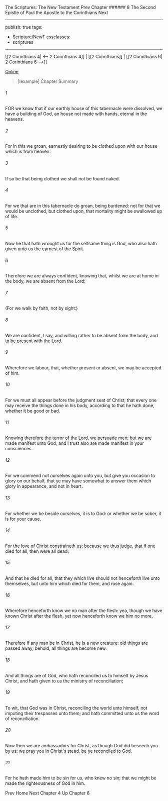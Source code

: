 The Scriptures: The New Testament
Prev
Chapter ###### 8
The Second Epistle of Paul the Apostle to the Corinthians
Next

---
publish: true
tags:
  - Scripture/NewT
cssclasses:
  - scriptures
---
[[2 Corinthians 4| <-- 2 Corinthians 4]] | [[2 Corinthians]] | [[2 Corinthians 6| 2 Corinthians 6 -->]]

[Online](https://churchofjesuschrist.org/study/scriptures/nt/2-cor/5?lang=eng)

>[!example] Chapter Summary
>
###### 1
FOR we know that if our earthly house of this tabernacle were dissolved, we have a building of God, an house not made with hands, eternal in the heavens.
###### 2
For in this we groan, earnestly desiring to be clothed upon with our house which is from heaven:
###### 3
If so be that being clothed we shall not be found naked.
###### 4
For we that are in this tabernacle do groan, being burdened: not for that we would be unclothed, but clothed upon, that mortality might be swallowed up of life.
###### 5
Now he that hath wrought us for the selfsame thing is God, who also hath given unto us the earnest of the Spirit.
###### 6
Therefore we are always confident, knowing that, whilst we are at home in the body, we are absent from the Lord:
###### 7
(For we walk by faith, not by sight:)
###### 8
We are confident, I say, and willing rather to be absent from the body, and to be present with the Lord.
###### 9
Wherefore we labour, that, whether present or absent, we may be accepted of him.
###### 10
For we must all appear before the judgment seat of Christ; that every one may receive the things done in his body, according to that he hath done, whether it be good or bad.
###### 11
Knowing therefore the terror of the Lord, we persuade men; but we are made manifest unto God; and I trust also are made manifest in your consciences.
###### 12
For we commend not ourselves again unto you, but give you occasion to glory on our behalf, that ye may have somewhat to answer them which glory in appearance, and not in heart.
###### 13
For whether we be beside ourselves, it is to God: or whether we be sober, it is for your cause.
###### 14
For the love of Christ constraineth us; because we thus judge, that if one died for all, then were all dead:
###### 15
And that he died for all, that they which live should not henceforth live unto themselves, but unto him which died for them, and rose again.
###### 16
Wherefore henceforth know we no man after the flesh: yea, though we have known Christ after the flesh, yet now henceforth know we him no more.
###### 17
Therefore if any man be in Christ, he is a new creature: old things are passed away; behold, all things are become new.
###### 18
And all things are of God, who hath reconciled us to himself by Jesus Christ, and hath given to us the ministry of reconciliation;
###### 19
To wit, that God was in Christ, reconciling the world unto himself, not imputing their trespasses unto them; and hath committed unto us the word of reconciliation.
###### 20
Now then we are ambassadors for Christ, as though God did beseech you by us: we pray you in Christ's stead, be ye reconciled to God.
###### 21
For he hath made him to be sin for us, who knew no sin; that we might be made the righteousness of God in him.

Prev
Home
Next
Chapter 4
Up
Chapter 6



